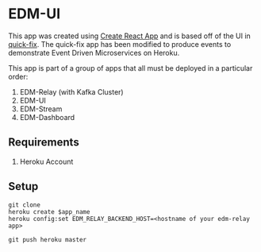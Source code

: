 # EDM-UI
This app was created using [Create React App](https://github.com/facebookincubator/create-react-app) and is based off of the UI in [quick-fix](https://github.com/heroku/quick-fix). The quick-fix app has been modified to produce events to demonstrate Event Driven Microservices on Heroku.

This app is part of a group of apps that all must be deployed in a particular order:
1. EDM-Relay (with Kafka Cluster)
1. EDM-UI
1. EDM-Stream
1. EDM-Dashboard

## Requirements
1. Heroku Account

## Setup
```
git clone 
heroku create $app_name
heroku config:set EDM_RELAY_BACKEND_HOST=<hostname of your edm-relay app>
```

```
git push heroku master
```
